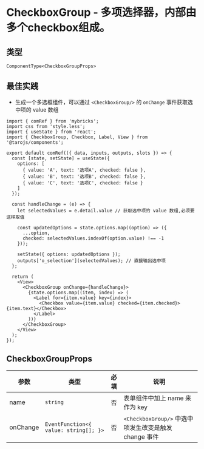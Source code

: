 # CheckboxGroup - 多项选择器，内部由多个checkbox组成。

## 类型
```tsx
ComponentType<CheckboxGroupProps>
```

## 最佳实践

- 生成一个多选框组件，可以通过 `<CheckboxGroup/>` 的 `onChange` 事件获取选中项的 value 数组
  
```render
import { comRef } from 'mybricks';
import css from 'style.less';
import { useState } from 'react';
import { CheckboxGroup, Checkbox, Label, View } from '@tarojs/components';

export default comRef(({ data, inputs, outputs, slots }) => {
  const [state, setState] = useState({
    options: [
      { value: 'A', text: '选项A', checked: false },
      { value: 'B', text: '选项B', checked: false },
      { value: 'C', text: '选项C', checked: false }
    ]
  });

  const handleChange = (e) => {
    let selectedValues = e.detail.value // 获取选中项的 value 数组,必须要这样取值
  
    const updatedOptions = state.options.map((option) => ({
      ...option,
      checked: selectedValues.indexOf(option.value) !== -1
    }));

    setState({ options: updatedOptions });
    outputs['o_selection'](selectedValues); // 直接输出选中项
  };

  return (
    <View>
      <CheckboxGroup onChange={handleChange}>
        {state.options.map((item, index) => (
          <Label for={item.value} key={index}>
            <Checkbox value={item.value} checked={item.checked}>{item.text}</Checkbox>
          </Label>
        ))}
      </CheckboxGroup>
    </View>
  );
});
```

## CheckboxGroupProps

| 参数 | 类型 | 必填 | 说明 |
| --- | --- | :---: | --- |
| name | `string` | 否 | 表单组件中加上 name 来作为 key |
| onChange | `EventFunction<{ value: string[]; }>` | 否 | `<CheckboxGroup/>` 中选中项发生改变是触发 change 事件 |